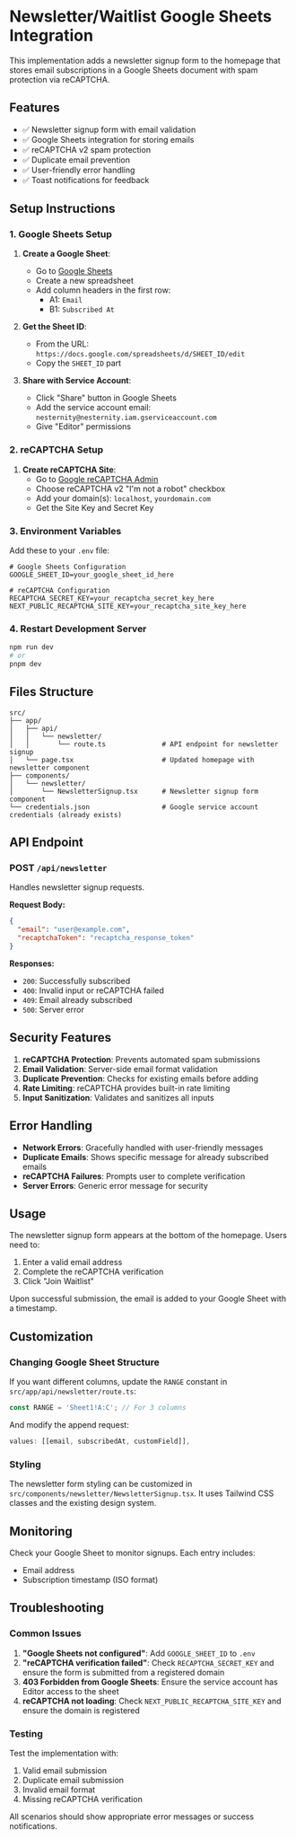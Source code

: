 # Newsletter/Waitlist Google Sheets Integration

This implementation adds a newsletter signup form to the homepage that stores email subscriptions in a Google Sheets document with spam protection via reCAPTCHA.

## Features

- ✅ Newsletter signup form with email validation
- ✅ Google Sheets integration for storing emails
- ✅ reCAPTCHA v2 spam protection
- ✅ Duplicate email prevention
- ✅ User-friendly error handling
- ✅ Toast notifications for feedback

## Setup Instructions

### 1. Google Sheets Setup

1. **Create a Google Sheet**:
   - Go to [Google Sheets](https://sheets.google.com)
   - Create a new spreadsheet
   - Add column headers in the first row:
     - A1: `Email`
     - B1: `Subscribed At`

2. **Get the Sheet ID**:
   - From the URL: `https://docs.google.com/spreadsheets/d/SHEET_ID/edit`
   - Copy the `SHEET_ID` part

3. **Share with Service Account**:
   - Click "Share" button in Google Sheets
   - Add the service account email: `nesternity@nesternity.iam.gserviceaccount.com`
   - Give "Editor" permissions

### 2. reCAPTCHA Setup

1. **Create reCAPTCHA Site**:
   - Go to [Google reCAPTCHA Admin](https://www.google.com/recaptcha/admin/create)
   - Choose reCAPTCHA v2 "I'm not a robot" checkbox
   - Add your domain(s): `localhost`, `yourdomain.com`
   - Get the Site Key and Secret Key

### 3. Environment Variables

Add these to your `.env` file:

```env
# Google Sheets Configuration
GOOGLE_SHEET_ID=your_google_sheet_id_here

# reCAPTCHA Configuration
RECAPTCHA_SECRET_KEY=your_recaptcha_secret_key_here
NEXT_PUBLIC_RECAPTCHA_SITE_KEY=your_recaptcha_site_key_here
```

### 4. Restart Development Server

```bash
npm run dev
# or
pnpm dev
```

## Files Structure

```
src/
├── app/
│   ├── api/
│   │   └── newsletter/
│   │       └── route.ts              # API endpoint for newsletter signup
│   └── page.tsx                      # Updated homepage with newsletter component
├── components/
│   └── newsletter/
│       └── NewsletterSignup.tsx      # Newsletter signup form component
└── credentials.json                  # Google service account credentials (already exists)
```

## API Endpoint

### POST `/api/newsletter`

Handles newsletter signup requests.

**Request Body:**
```json
{
  "email": "user@example.com",
  "recaptchaToken": "recaptcha_response_token"
}
```

**Responses:**
- `200`: Successfully subscribed
- `400`: Invalid input or reCAPTCHA failed
- `409`: Email already subscribed
- `500`: Server error

## Security Features

1. **reCAPTCHA Protection**: Prevents automated spam submissions
2. **Email Validation**: Server-side email format validation
3. **Duplicate Prevention**: Checks for existing emails before adding
4. **Rate Limiting**: reCAPTCHA provides built-in rate limiting
5. **Input Sanitization**: Validates and sanitizes all inputs

## Error Handling

- **Network Errors**: Gracefully handled with user-friendly messages
- **Duplicate Emails**: Shows specific message for already subscribed emails
- **reCAPTCHA Failures**: Prompts user to complete verification
- **Server Errors**: Generic error message for security

## Usage

The newsletter signup form appears at the bottom of the homepage. Users need to:

1. Enter a valid email address
2. Complete the reCAPTCHA verification
3. Click "Join Waitlist"

Upon successful submission, the email is added to your Google Sheet with a timestamp.

## Customization

### Changing Google Sheet Structure

If you want different columns, update the `RANGE` constant in `src/app/api/newsletter/route.ts`:

```typescript
const RANGE = 'Sheet1!A:C'; // For 3 columns
```

And modify the append request:

```typescript
values: [[email, subscribedAt, customField]],
```

### Styling

The newsletter form styling can be customized in `src/components/newsletter/NewsletterSignup.tsx`. It uses Tailwind CSS classes and the existing design system.

## Monitoring

Check your Google Sheet to monitor signups. Each entry includes:
- Email address
- Subscription timestamp (ISO format)

## Troubleshooting

### Common Issues

1. **"Google Sheets not configured"**: Add `GOOGLE_SHEET_ID` to `.env`
2. **"reCAPTCHA verification failed"**: Check `RECAPTCHA_SECRET_KEY` and ensure the form is submitted from a registered domain
3. **403 Forbidden from Google Sheets**: Ensure the service account has Editor access to the sheet
4. **reCAPTCHA not loading**: Check `NEXT_PUBLIC_RECAPTCHA_SITE_KEY` and ensure the domain is registered

### Testing

Test the implementation with:
1. Valid email submission
2. Duplicate email submission
3. Invalid email format
4. Missing reCAPTCHA verification

All scenarios should show appropriate error messages or success notifications.
